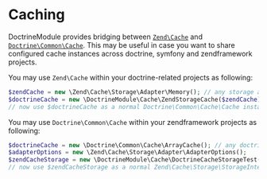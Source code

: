 # Caching

DoctrineModule provides bridging between 
[`Zend\Cache`](https://github.com/zendframework/zf2/tree/master/library/Zend/Cache)
and [`Doctrine\Common\Cache`](https://github.com/doctrine/common/tree/master/lib/Doctrine/Common/Cache).
This may be useful in case you want to share configured cache instances across doctrine, symfony
and zendframework projects.

You may use `Zend\Cache` within your doctrine-related projects as following:

```php
$zendCache = new \Zend\Cache\Storage\Adapter\Memory(); // any storage adapter is OK here
$doctrineCache = new \DoctrineModule\Cache\ZendStorageCache($zendCache);
// now use $doctrineCache as a normal Doctrine\Common\Cache\Cache instance
```

You may use `Doctrine\Common\Cache` within your zendframework projects as following:

```php
$doctrineCache = new \Doctrine\Common\Cache\ArrayCache(); // any doctrine cache is OK here
$adapterOptions = new \Zend\Cache\Storage\Adapter\AdapterOptions();
$zendCacheStorage = new \DoctrineModule\Cache\DoctrineCacheStorageTest($adapterOptions, $zendCache);
// now use $zendCacheStorage as a normal Zend\Cache\Storage\StorageInterface instance.
```